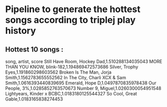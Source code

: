 # Pipeline to generate the hottest songs according to triplej play history

## Hottest 10 songs :
song, artist, score 
Still Have Room, Hockey Dad,1.510288134035043 
MORE THAN YOU KNOW, blink-182,1.194869472573686 
Silver, Trophy Eyes,1.191860298603562 
Broken Is The Man, Jorja Smith,1.1562783655552562 
In The City, Charli XCX & Sam Smith,1.0616393440839695 
Emerald, Hope D,1.0497870835978438 
Our People, 3%,1.0285852763570673 
Number 9, Miguel,1.0260300054951548 
Lightyears, Kinder x BCBC,1.0183180125544327 
So Cool, Great Gable,1.0183165838274453 
